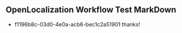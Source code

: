 ## OpenLocalization Workflow Test MarkDown
* f1196b8c-03d0-4e0a-acb6-bec1c2a51901 thanks!

<!--HONumber=Jul16_HO2-->


